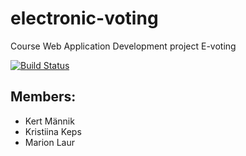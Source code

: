 # electronic-voting
Course Web Application Development project E-voting

[![Build Status](https://travis-ci.com/kertmannik/electronic-voting.svg?branch=Phase-I)](https://travis-ci.com/kertmannik/electronic-voting)

## Members:
* Kert Männik
* Kristiina Keps
* Marion Laur
